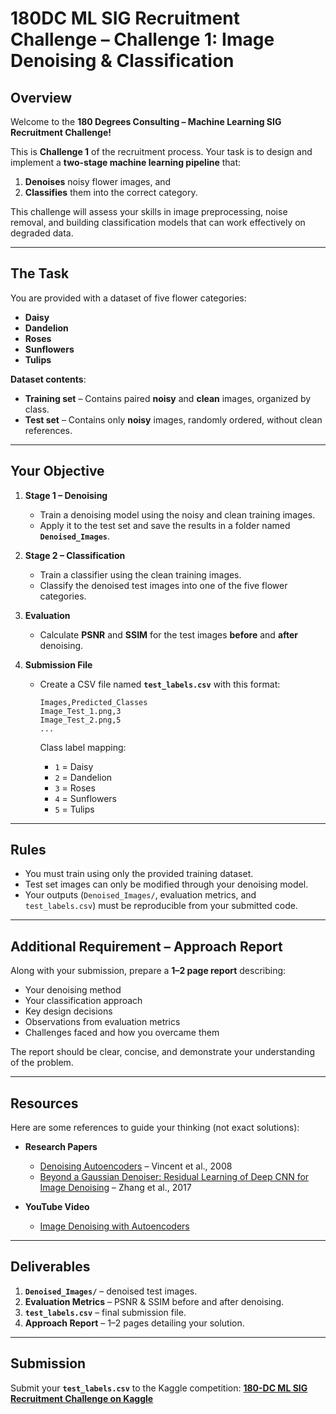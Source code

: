 # 180DC ML SIG Recruitment Challenge – **Challenge 1**: Image Denoising & Classification

## Overview

Welcome to the **180 Degrees Consulting – Machine Learning SIG Recruitment Challenge!**

This is **Challenge 1** of the recruitment process.
Your task is to design and implement a **two-stage machine learning pipeline** that:

1. **Denoises** noisy flower images, and
2. **Classifies** them into the correct category.

This challenge will assess your skills in image preprocessing, noise removal, and building classification models that can work effectively on degraded data.

---

## The Task

You are provided with a dataset of five flower categories:

* **Daisy**
* **Dandelion**
* **Roses**
* **Sunflowers**
* **Tulips**

**Dataset contents**:

* **Training set** – Contains paired **noisy** and **clean** images, organized by class.
* **Test set** – Contains only **noisy** images, randomly ordered, without clean references.

---

## Your Objective

1. **Stage 1 – Denoising**

   * Train a denoising model using the noisy and clean training images.
   * Apply it to the test set and save the results in a folder named **`Denoised_Images`**.

2. **Stage 2 – Classification**

   * Train a classifier using the clean training images.
   * Classify the denoised test images into one of the five flower categories.

3. **Evaluation**

   * Calculate **PSNR** and **SSIM** for the test images **before** and **after** denoising.

4. **Submission File**

   * Create a CSV file named **`test_labels.csv`** with this format:

     ```
     Images,Predicted_Classes
     Image_Test_1.png,3
     Image_Test_2.png,5
     ...
     ```

     Class label mapping:

     * `1` = Daisy
     * `2` = Dandelion
     * `3` = Roses
     * `4` = Sunflowers
     * `5` = Tulips

---

## Rules

* You must train using only the provided training dataset.
* Test set images can only be modified through your denoising model.
* Your outputs (`Denoised_Images/`, evaluation metrics, and `test_labels.csv`) must be reproducible from your submitted code.

---

## Additional Requirement – Approach Report

Along with your submission, prepare a **1–2 page report** describing:

* Your denoising method
* Your classification approach
* Key design decisions
* Observations from evaluation metrics
* Challenges faced and how you overcame them

The report should be clear, concise, and demonstrate your understanding of the problem.

---

## Resources

Here are some references to guide your thinking (not exact solutions):

* **Research Papers**

  * [Denoising Autoencoders](https://doi.org/10.1109/CVPR.2008.4580859) – Vincent et al., 2008
  * [Beyond a Gaussian Denoiser: Residual Learning of Deep CNN for Image Denoising](https://arxiv.org/abs/1608.03981) – Zhang et al., 2017

* **YouTube Video**

  * [Image Denoising with Autoencoders](https://www.youtube.com/watch?v=9z8o9vRX6xI)

---

## Deliverables

1. **`Denoised_Images/`** – denoised test images.
2. **Evaluation Metrics** – PSNR & SSIM before and after denoising.
3. **`test_labels.csv`** – final submission file.
4. **Approach Report** – 1–2 pages detailing your solution.

---

## Submission

Submit your **`test_labels.csv`** to the Kaggle competition:
[**180-DC ML SIG Recruitment Challenge on Kaggle**](https://www.kaggle.com/competitions/180-dc-ml-sig-recruitment)
